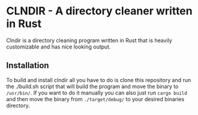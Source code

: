 # CLNDIR - A directory cleaner written in Rust  
Clndir is a directory cleaning program written in Rust that is heavily customizable and has nice looking output.

## Installation
To build and install clndir all you have to do is clone this repository and run the ./build.sh script that will build the program and move the binary to `/usr/bin/`. If you want to do it manually you can also just run `cargo build` and then move the binary from `./target/debug/` to your desired binaries directory.
